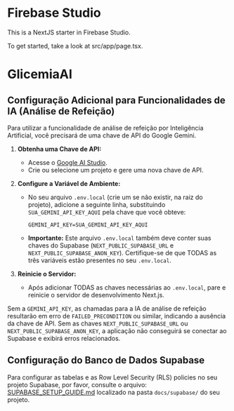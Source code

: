 # Firebase Studio

This is a NextJS starter in Firebase Studio.

To get started, take a look at src/app/page.tsx.
# GlicemiaAI

## Configuração Adicional para Funcionalidades de IA (Análise de Refeição)

Para utilizar a funcionalidade de análise de refeição por Inteligência Artificial, você precisará de uma chave de API do Google Gemini.

1.  **Obtenha uma Chave de API:**
    *   Acesse o [Google AI Studio](https://aistudio.google.com/app/apikey).
    *   Crie ou selecione um projeto e gere uma nova chave de API.

2.  **Configure a Variável de Ambiente:**
    *   No seu arquivo `.env.local` (crie um se não existir, na raiz do projeto), adicione a seguinte linha, substituindo `SUA_GEMINI_API_KEY_AQUI` pela chave que você obteve:
        ```env
        GEMINI_API_KEY=SUA_GEMINI_API_KEY_AQUI
        ```
    *   **Importante:** Este arquivo `.env.local` também deve conter suas chaves do Supabase (`NEXT_PUBLIC_SUPABASE_URL` e `NEXT_PUBLIC_SUPABASE_ANON_KEY`). Certifique-se de que TODAS as três variáveis estão presentes no seu `.env.local`.

3.  **Reinicie o Servidor:**
    *   Após adicionar TODAS as chaves necessárias ao `.env.local`, pare e reinicie o servidor de desenvolvimento Next.js.

Sem a `GEMINI_API_KEY`, as chamadas para a IA de análise de refeição resultarão em erro de `FAILED_PRECONDITION` ou similar, indicando a ausência da chave de API.
Sem as chaves `NEXT_PUBLIC_SUPABASE_URL` ou `NEXT_PUBLIC_SUPABASE_ANON_KEY`, a aplicação não conseguirá se conectar ao Supabase e exibirá erros relacionados.

## Configuração do Banco de Dados Supabase

Para configurar as tabelas e as Row Level Security (RLS) policies
no seu projeto Supabase, por favor, consulte o arquivo:
[SUPABASE_SETUP_GUIDE.md](docs/supabase/SUPABASE_SETUP_GUIDE.md)
localizado na pasta `docs/supabase/` do seu projeto.
